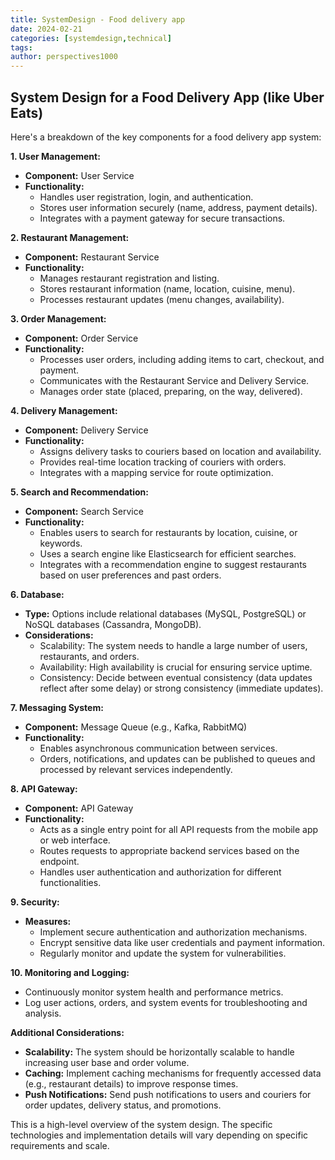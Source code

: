 ```yaml
---
title: SystemDesign - Food delivery app
date: 2024-02-21
categories: [systemdesign,technical]
tags: 
author: perspectives1000
---
```


## **System Design for a Food Delivery App (like Uber Eats)**

Here's a breakdown of the key components for a food delivery app system:

**1. User Management:**

- **Component:** User Service
- **Functionality:**
    - Handles user registration, login, and authentication.
    - Stores user information securely (name, address, payment details).
    - Integrates with a payment gateway for secure transactions.

**2. Restaurant Management:**

- **Component:** Restaurant Service
- **Functionality:**
    - Manages restaurant registration and listing.
    - Stores restaurant information (name, location, cuisine, menu).
    - Processes restaurant updates (menu changes, availability).

**3. Order Management:**

- **Component:** Order Service
- **Functionality:**
    - Processes user orders, including adding items to cart, checkout, and payment.
    - Communicates with the Restaurant Service and Delivery Service.
    - Manages order state (placed, preparing, on the way, delivered).

**4. Delivery Management:**

- **Component:** Delivery Service
- **Functionality:**
    - Assigns delivery tasks to couriers based on location and availability.
    - Provides real-time location tracking of couriers with orders.
    - Integrates with a mapping service for route optimization.

**5. Search and Recommendation:**

- **Component:** Search Service
- **Functionality:**
    - Enables users to search for restaurants by location, cuisine, or keywords.
    - Uses a search engine like Elasticsearch for efficient searches.
    - Integrates with a recommendation engine to suggest restaurants based on user preferences and past orders.

**6. Database:**

- **Type:** Options include relational databases (MySQL, PostgreSQL) or NoSQL databases (Cassandra, MongoDB).
- **Considerations:**
    - Scalability: The system needs to handle a large number of users, restaurants, and orders.
    - Availability: High availability is crucial for ensuring service uptime.
    - Consistency: Decide between eventual consistency (data updates reflect after some delay) or strong consistency (immediate updates).

**7. Messaging System:**

- **Component:** Message Queue (e.g., Kafka, RabbitMQ)
- **Functionality:**
    - Enables asynchronous communication between services.
    - Orders, notifications, and updates can be published to queues and processed by relevant services independently.

**8. API Gateway:**

- **Component:** API Gateway
- **Functionality:**
    - Acts as a single entry point for all API requests from the mobile app or web interface.
    - Routes requests to appropriate backend services based on the endpoint.
    - Handles user authentication and authorization for different functionalities.

**9. Security:**

- **Measures:**
    - Implement secure authentication and authorization mechanisms.
    - Encrypt sensitive data like user credentials and payment information.
    - Regularly monitor and update the system for vulnerabilities.

**10. Monitoring and Logging:**

- Continuously monitor system health and performance metrics.
- Log user actions, orders, and system events for troubleshooting and analysis.

**Additional Considerations:**

- **Scalability:** The system should be horizontally scalable to handle increasing user base and order volume.
- **Caching:** Implement caching mechanisms for frequently accessed data (e.g., restaurant details) to improve response times.
- **Push Notifications:** Send push notifications to users and couriers for order updates, delivery status, and promotions.

This is a high-level overview of the system design. The specific technologies and implementation details will vary depending on specific requirements and scale.
